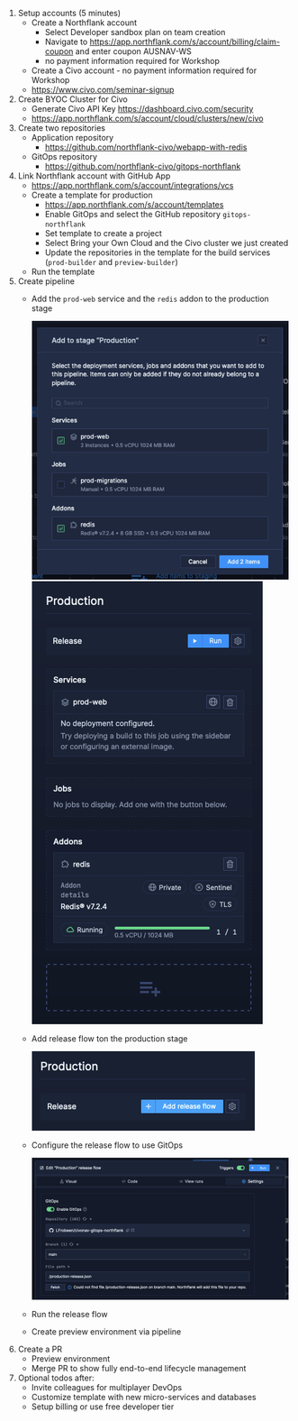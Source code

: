 1. Setup accounts (5 minutes)
    - Create a Northflank account
        - Select Developer sandbox plan on team creation
        - Navigate to https://app.northflank.com/s/account/billing/claim-coupon and enter coupon AUSNAV-WS
        - no payment information required for Workshop
    - Create a Civo account - no payment information required for Workshop
    -   https://www.civo.com/seminar-signup
2. Create BYOC Cluster for Civo
    - Generate Civo API Key https://dashboard.civo.com/security
    - https://app.northflank.com/s/account/cloud/clusters/new/civo
3. Create two repositories
    - Application repository 
        - https://github.com/northflank-civo/webapp-with-redis
    - GitOps repository
        - https://github.com/northflank-civo/gitops-northflank
4. Link Northflank account with GitHub App
    - https://app.northflank.com/s/account/integrations/vcs
    - Create a template for production
        - https://app.northflank.com/s/account/templates
        - Enable GitOps and select the GitHub repository `gitops-northflank`
        - Set template to create a project
        - Select Bring your Own Cloud and the Civo cluster we just created
        - Update the repositories in the template for the build services (`prod-builder` and `preview-builder`)
    - Run the template
5. Create pipeline
    - Add the `prod-web` service and the `redis` addon to the production stage
      
      ![Add Services](./screenshots/pipeline-1-add-services.png)
      ![Added Services](./screenshots/pipeline-2-with-services.png)
    - Add release flow ton the production stage

      ![Add Release Flow](./screenshots/pipeline-3-add-release-flow.png)
    - Configure the release flow to use GitOps

      ![Release Flow Configuration](./screenshots/pipeline-4-release-flow-config.png)
    - Run the release flow
    - Create preview environment via pipeline
6. Create a PR
    - Preview environment
    - Merge PR to show fully end-to-end lifecycle management
7. Optional todos after:
    - Invite colleagues for multiplayer DevOps
    - Customize template with new micro-services and databases
    - Setup billing or use free developer tier
